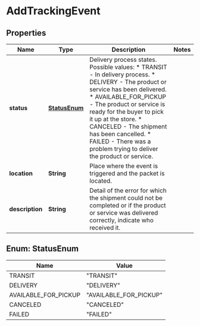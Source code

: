 

# AddTrackingEvent


## Properties

| Name | Type | Description | Notes |
|------------ | ------------- | ------------- | -------------|
|**status** | [**StatusEnum**](#StatusEnum) | Delivery process states.  Possible values: * TRANSIT              - In delivery process. * DELIVERY             - The product or service has been delivered. * AVAILABLE_FOR_PICKUP - The product or service is ready for the buyer to pick it up at the store. * CANCELED             - The shipment has been cancelled. * FAILED               - There was a problem trying to deliver the product or service. |  |
|**location** | **String** | Place where the event is triggered and the packet is located. |  |
|**description** | **String** | Detail of the error for which the shipment could not be completed or if the product or service was delivered correctly, indicate who received it. |  |



## Enum: StatusEnum

| Name | Value |
|---- | -----|
| TRANSIT | &quot;TRANSIT&quot; |
| DELIVERY | &quot;DELIVERY&quot; |
| AVAILABLE_FOR_PICKUP | &quot;AVAILABLE_FOR_PICKUP&quot; |
| CANCELED | &quot;CANCELED&quot; |
| FAILED | &quot;FAILED&quot; |



